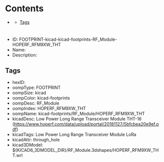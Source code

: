 



Contents
========

* [](#)
	* [Tags](#tags)

# 

- ID: FOOTPRINT-kicad-kicad-footprints-RF_Module-HOPERF_RFM9XW_THT
- Name: 
- Description: 

## Tags

- hexID: 
- oompType: FOOTPRINT
- oompSize: kicad
- oompColor: kicad-footprints
- oompDesc: RF_Module
- oompIndex: HOPERF_RFM9XW_THT
- oompName: kicad-footprints/RF_Module/HOPERF_RFM9XW_THT
- kicadDesc: Low Power Long Range Transceiver Module THT-16 (https://www.hoperf.com/data/upload/portal/20181127/5bfcbea20e9ef.pdf)
- kicadTags: Low Power Long Range Transceiver Module LoRa
- kicadAttr: through_hole
- kicad3DModel: ${KICAD6_3DMODEL_DIR}/RF_Module.3dshapes/HOPERF_RFM9XW_THT.wrl

